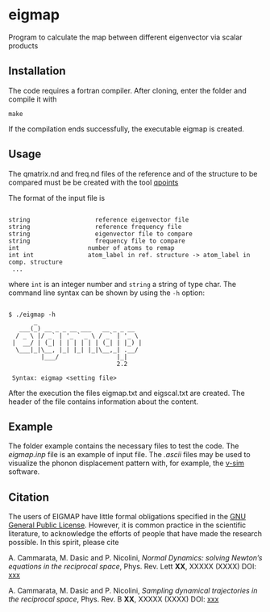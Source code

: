# eigmap

Program to calculate the map between different eigenvector via scalar products

## Installation

The code requires a fortran compiler. After cloning, enter the folder and compile it with

`make`

If the compilation ends successfully, the executable eigmap is created.

## Usage

The qmatrix.nd and freq.nd files of the reference and of the structure to be compared must be be created with the tool [qpoints](https://github.com/acammarat/phtools/tree/main/qpoints)

The format of the input file is


```

string                  reference eigenvector file
string                  reference frequency file
string                  eigenvector file to compare
string                  frequency file to compare
int                   number of atoms to remap
int int               atom_label in ref. structure -> atom_label in comp. structure
 ...

```

where `int` is an integer number and `string` a string of type char. The command line syntax can be shown by using the `-h` option:

```

$ ./eigmap -h
       _                               
   ___(_) __ _ _ __ ___   __ _ _ __    
  / _ \ |/ _` | '_ ` _ \ / _` | '_ \   
 |  __/ | (_| | | | | | | (_| | |_) |  
  \___|_|\__, |_| |_| |_|\__,_| .__/   
         |___/                |_|      
                              2.2

 Syntax: eigmap <setting file>

```

After the execution the files eigmap.txt and eigscal.txt are created. The header of the file contains information about the content.

## Example

The folder example contains the necessary files to test the code. The *eigmap.inp* file is an example of input file. The *.ascii* files may be used to visualize the phonon displacement pattern with, for example, the [v-sim](https://www.mem-lab.fr/en/Pages/L_SIM/Softwares/V_Sim.aspx) software.

## Citation

 The users of EIGMAP have little formal obligations specified in the [GNU General Public License](http://www.gnu.org/copyleft/gpl.txt).
 However, it is common practice in the scientific literature, to acknowledge the efforts of people that have made the research possible.
 In this spirit, please cite


A. Cammarata, M. Dasic and P. Nicolini, *Normal Dynamics: solving Newton’s equations in the reciprocal space*, Phys. Rev. Lett **XX**, XXXXX (XXXX) DOI: [xxx](https://doi.org/10.1103/xxx)

A. Cammarata, M. Dasic and P. Nicolini, *Sampling dynamical trajectories in the reciprocal space*, Phys. Rev. B **XX**, XXXXX (XXXX) DOI: [xxx](https://doi.org/10.1103/xxx)

